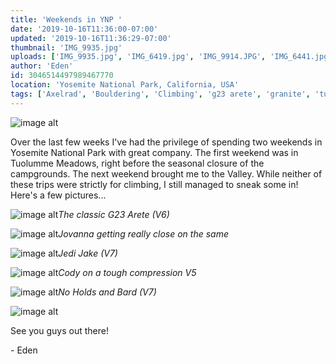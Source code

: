 ```yaml
---
title: 'Weekends in YNP '
date: '2019-10-16T11:36:00-07:00'
updated: '2019-10-16T11:36:29-07:00'
thumbnail: 'IMG_9935.jpg'
uploads: ['IMG_9935.jpg', 'IMG_6419.jpg', 'IMG_9914.JPG', 'IMG_6441.jpg', 'IMG_9983.jpg', 'IMG_6686.jpg', 'IMG_6718.jpg']
author: 'Eden'
id: 3046514497989467770
location: 'Yosemite National Park, California, USA'
tags: ['Axelrad', 'Bouldering', 'Climbing', 'g23 arete', 'granite', 'tuolumne', 'yosemite']
---
```


![image alt](uploads/IMG_9935.jpg)

Over the last few weeks I've had the privilege of spending two weekends in Yosemite National Park with great company. The first weekend was in Tuolumme Meadows, right before the seasonal closure of the campgrounds. The next weekend brought me to the Valley. While neither of these trips were strictly for climbing, I still managed to sneak some in! Here's a few pictures...

![image alt](uploads/IMG_6419.jpg)*The classic G23 Arete (V6)*

![image alt](uploads/IMG_9914.JPG)*Jovanna getting really close on the same*

![image alt](uploads/IMG_6441.jpg)*Jedi Jake (V7)*

![image alt](uploads/IMG_9983.jpg)*Cody on a tough compression V5*

![image alt](uploads/IMG_6686.jpg)*No Holds and Bard (V7)*

![image alt](uploads/IMG_6718.jpg)

See you guys out there!

\- Eden

